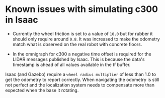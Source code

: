 # Known issues with simulating c300 in Isaac

- Currently the wheel friction is set to a value of `10.0` but for rubber it should only require around `0.8`. It was increased to make the odometry match what is observed on the real robot with concrete floors.

- In the omnigraph for c300 a negative time offset is required for the LIDAR messages published by Isaac.
This is because the data's timestamp is ahead of all values available in the tf buffer.

Isaac (and Gazebo) require a `wheel radius multiplier` of less than 1.0 to get the odometry to report correctly.
When navigating the odometry is still not perfect and the localization system needs to compensate more than expected when the base it rotating.

